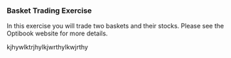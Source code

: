 ### Basket Trading Exercise

In this exercise you will trade two baskets and their stocks. Please see the Optibook website for more details.


kjhywlktrjhylkjwrthylkwjrthy